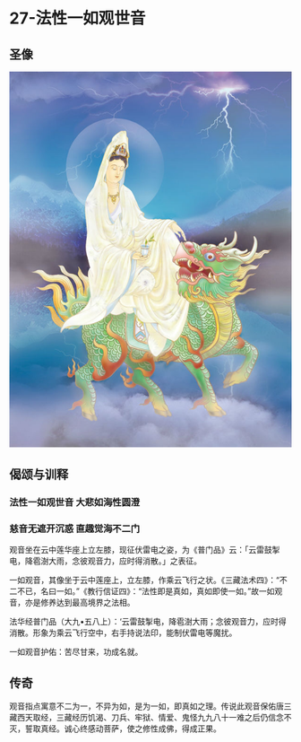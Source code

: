 # 27-法性一如观世音

## 圣像

![](../../.gitbook/assets/27-fa-xing-yi-ru-guan-shi-yin.jpg)

## 偈颂与训释

### 法性一如观世音 大悲如海性圆澄

### 慈音无遮开沉惑 直趣觉海不二门

观音坐在云中莲华座上立左膝，现征伏雷电之姿，为《普门品》云：「云雷鼓掣电，降雹澍大雨，念彼观音力，应时得消散。」之表征。

一如观音，其像坐于云中莲座上，立左膝，作乘云飞行之状。《三藏法术四》：“不二不已，名曰一如。”《教行信证四》：“法性即是真如，真如即使一如。”故一如观音，亦是修养达到最高境界之法相。

法华经普门品（大九•五八上）：‘云雷鼓掣电，降雹澍大雨；念彼观音力，应时得消散。形象为乘云飞行空中，右手持说法印，能制伏雷电等魔扰。

一如观音护佑：苦尽甘来，功成名就。

## 传奇

观音指点寓意不二为一，不异为如，是为一如，即真如之理。传说此观音保佑唐三藏西天取经，三藏经历饥渴、刀兵、牢狱、情爱、鬼怪九九八十一难之后仍信念不灭，誓取真经。诚心终感动菩萨，使之修性成佛，得成正果。

